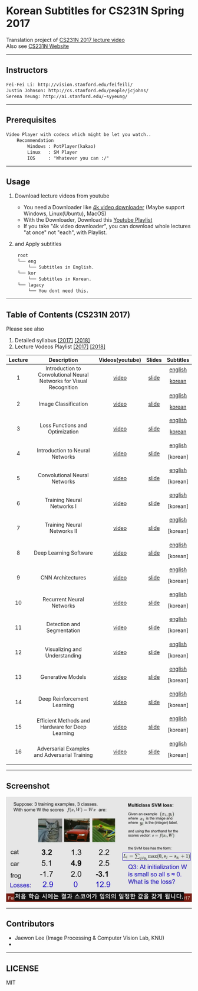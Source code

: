 # Korean Subtitles for CS231N Spring 2017 
Translation project of [CS231N 2017 lecture video](https://www.youtube.com/playlist?list=PLC1qU-LWwrF64f4QKQT-Vg5Wr4qEE1Zxk)  
Also see [CS231N Website](http://cs231n.stanford.edu/)

----------
## Instructors
    Fei-Fei Li: http://vision.stanford.edu/feifeili/  
    Justin Johnson: http://cs.stanford.edu/people/jcjohns/  
    Serena Yeung: http://ai.stanford.edu/~syyeung/  

----------
## Prerequisites
    Video Player with codecs which might be let you watch..
        Recommendation
            Windows : PotPlayer(kakao)
            Linux   : SM Player
            IOS     : "Whatever you can :/"

----------
## Usage

1. Download lecture videos from youtube
    - You need a Downloader like [4k video downloader](https://www.4kdownload.com/ko/products/product-videodownloader) (Maybe support Windows, Linux(Ubuntu), MacOS)
    - With the Downloader, Download this [Youtube Playlist](https://www.youtube.com/playlist?list=PLC1qU-LWwrF64f4QKQT-Vg5Wr4qEE1Zxk) 
    - If you take "4k video downloader", you can download whole lectures "at once" not "each", with Playlist.      
    
2. and Apply subtitles  


        root
        └── eng
            └── Subtitles in English.
        └── kor 
            └── Subtitles in Korean.
        └── lagacy
            └── You dont need this.

----------
## Table of Contents (CS231N 2017)


 Please see also
1. Detailed syllabus 
 [[2017]](http://cs231n.stanford.edu/2017/syllabus.html) 
 [[2018]](http://cs231n.stanford.edu/syllabus.html)
2. Lecture Vodeos Playlist
[[2017]](https://www.youtube.com/playlist?list=PLC1qU-LWwrF64f4QKQT-Vg5Wr4qEE1Zxk) 
[[2018]](https://www.youtube.com/playlist?list=PLkt2uSq6rBVctENoVBg1TpCC7OQi31AlC)

| Lecture  | Description       |Videos(youtube)      |Slides      | Subtitles|
|:--------:|:-----------------:|:-----------:|:--------:|:--------:|
| 1        |Introduction to Convolutional Neural Networks for Visual Recognition|[video](https://www.youtube.com/watch?v=vT1JzLTH4G4&t=0s&index=1&list=PLC1qU-LWwrF64f4QKQT-Vg5Wr4qEE1Zxk)|[slide](http://cs231n.stanford.edu/slides/2017/cs231n_2017_lecture1.pdf)|[english](https://github.com/insurgent92/cs231n_spring_2017/blob/master/eng/Lecture%201%20_%20Introduction%20to%20Convolutional%20Neural%20Networks%20for%20Visual%20Recognition.srt)<p>[korean](https://github.com/insurgent92/cs231n_spring_2017/raw/master/kor/Lecture%201%20%20%20Introduction%20to%20Convolutional%20Neural%20Networks%20for%20Visual%20Recognition.ko.srt)
| 2        |Image Classification|[video](https://www.youtube.com/watch?v=OoUX-nOEjG0&list=PLC1qU-LWwrF64f4QKQT-Vg5Wr4qEE1Zxk&index=1)|[slide](http://cs231n.stanford.edu/slides/2017/cs231n_2017_lecture2.pdf)|[english](https://github.com/insurgent92/cs231n_spring_2017/blob/master/eng/Lecture%202%20_%20Image%20Classification.srt)<p>[korean](https://github.com/insurgent92/cs231n_spring_2017/raw/master/kor/Lecture%202%20%20%20Image%20Classification.ko.srt)
| 3        |Loss Functions and Optimization|[video](https://www.youtube.com/watch?v=h7iBpEHGVNc&index=2&list=PLC1qU-LWwrF64f4QKQT-Vg5Wr4qEE1Zxk)|[slide](http://cs231n.stanford.edu/slides/2017/cs231n_2017_lecture3.pdf)|[english](https://github.com/insurgent92/cs231n_spring_2017/blob/master/eng/Lecture%203%20_%20Loss%20Functions%20and%20Optimization.srt)<p>[korean](https://raw.githubusercontent.com/insurgent92/cs231n_spring_2017/master/kor/Lecture%203%20%20%20Loss%20Functions%20and%20Optimization.ko.srt)
| 4        |Introduction to Neural Networks|[video](https://www.youtube.com/watch?v=d14TUNcbn1k&index=3&list=PLC1qU-LWwrF64f4QKQT-Vg5Wr4qEE1Zxk)|[slide](http://cs231n.stanford.edu/slides/2017/cs231n_2017_lecture4.pdf)|[english](https://github.com/insurgent92/cs231n_spring_2017/blob/master/eng/Lecture%204%20_%20Introduction%20to%20Neural%20Networks.srt)<p>[korean]
| 5        |Convolutional Neural Networks|[video](https://www.youtube.com/watch?v=bNb2fEVKeEo&list=PLC1qU-LWwrF64f4QKQT-Vg5Wr4qEE1Zxk&index=4)|[slide](http://cs231n.stanford.edu/slides/2017/cs231n_2017_lecture5.pdf)|[english](https://github.com/insurgent92/cs231n_spring_2017/blob/master/eng/Lecture%205%20_%20Convolutional%20Neural%20Networks.srt)<p>[korean]
| 6        |Training Neural Networks I|[video](https://www.youtube.com/watch?v=wEoyxE0GP2M&index=5&list=PLC1qU-LWwrF64f4QKQT-Vg5Wr4qEE1Zxk)|[slide](http://cs231n.stanford.edu/slides/2017/cs231n_2017_lecture6.pdf)|[english](https://github.com/insurgent92/cs231n_spring_2017/blob/master/eng/Lecture%206%20_%20Training%20Neural%20Networks%20I.srt)<p>[korean]
| 7        |Training Neural Networks II|[video](https://www.youtube.com/watch?v=_JB0AO7QxSA&list=PLC1qU-LWwrF64f4QKQT-Vg5Wr4qEE1Zxk&index=6)|[slide](http://cs231n.stanford.edu/slides/2017/cs231n_2017_lecture7.pdf)|[english](https://github.com/insurgent92/cs231n_spring_2017/blob/master/eng/Lecture%207%20_%20Training%20Neural%20Networks%20II.srt)<p>[korean]
| 8        |Deep Learning Software|[video](https://www.youtube.com/watch?v=6SlgtELqOWc&list=PLC1qU-LWwrF64f4QKQT-Vg5Wr4qEE1Zxk&index=7)|[slide](http://cs231n.stanford.edu/slides/2017/cs231n_2017_lecture8.pdf)|[english](https://github.com/insurgent92/cs231n_spring_2017/blob/master/eng/Lecture%208%20_%20Deep%20Learning%20Software.srt)<p>[korean]
| 9        |CNN Architectures|[video](https://www.youtube.com/watch?v=DAOcjicFr1Y&index=8&list=PLC1qU-LWwrF64f4QKQT-Vg5Wr4qEE1Zxk)|[slide](http://cs231n.stanford.edu/slides/2017/cs231n_2017_lecture9.pdf)|[english](https://github.com/insurgent92/cs231n_spring_2017/blob/master/eng/Lecture%209%20_%20CNN%20Architectures.srt)<p>[korean]
| 10       |Recurrent Neural Networks|[video](https://www.youtube.com/watch?v=6niqTuYFZLQ&list=PLC1qU-LWwrF64f4QKQT-Vg5Wr4qEE1Zxk&index=9)|[slide](http://cs231n.stanford.edu/slides/2017/cs231n_2017_lecture10.pdf)|[english](https://github.com/insurgent92/cs231n_spring_2017/blob/master/eng/Lecture%2010%20_%20Recurrent%20Neural%20Networks.srt)<p>[korean]
| 11       |Detection and Segmentation|[video](https://www.youtube.com/watch?v=nDPWywWRIRo&index=10&list=PLC1qU-LWwrF64f4QKQT-Vg5Wr4qEE1Zxk)|[slide](http://cs231n.stanford.edu/slides/2017/cs231n_2017_lecture11.pdf)|[english](https://github.com/insurgent92/cs231n_spring_2017/blob/master/eng/Lecture%2011%20_%20Detection%20and%20Segmentation.srt)<p>[korean]
| 12       | Visualizing and Understanding|[video](https://www.youtube.com/watch?v=6wcs6szJWMY&index=11&list=PLC1qU-LWwrF64f4QKQT-Vg5Wr4qEE1Zxk)|[slide](http://cs231n.stanford.edu/slides/2017/cs231n_2017_lecture12.pdf)|[english](https://github.com/insurgent92/cs231n_spring_2017/blob/master/eng/Lecture%2012%20_%20Visualizing%20and%20Understanding.srt)<p>[korean]
| 13       |Generative Models|[video](https://www.youtube.com/watch?v=5WoItGTWV54&list=PLC1qU-LWwrF64f4QKQT-Vg5Wr4qEE1Zxk&index=12)|[slide](http://cs231n.stanford.edu/slides/2017/cs231n_2017_lecture13.pdf)|[english](https://github.com/insurgent92/cs231n_spring_2017/blob/master/eng/Lecture%2013%20_%20Generative%20Models.srt)<p>[korean]
| 14       |Deep Reinforcement Learning|[video](https://www.youtube.com/watch?v=lvoHnicueoE&index=13&list=PLC1qU-LWwrF64f4QKQT-Vg5Wr4qEE1Zxk)|[slide](http://cs231n.stanford.edu/slides/2017/cs231n_2017_lecture14.pdf)|[english](https://github.com/insurgent92/cs231n_spring_2017/blob/master/eng/Lecture%2014%20_%20Deep%20Reinforcement%20Learning.srt)<p>[korean]
| 15       |Efficient Methods and Hardware for Deep Learning|[video](https://www.youtube.com/watch?v=eZdOkDtYMoo&index=14&list=PLC1qU-LWwrF64f4QKQT-Vg5Wr4qEE1Zxk)|[slide](http://cs231n.stanford.edu/slides/2017/cs231n_2017_lecture15.pdf)|[english](https://github.com/insurgent92/cs231n_spring_2017/blob/master/eng/Lecture%2015%20_%20Efficient%20Methods%20and%20Hardware%20for%20Deep%20Learning.srt)<p>[korean]
| 16       |Adversarial Examples and Adversarial Training|[video](https://www.youtube.com/watch?v=CIfsB_EYsVI&list=PLC1qU-LWwrF64f4QKQT-Vg5Wr4qEE1Zxk&index=15)|[slide](http://cs231n.stanford.edu/slides/2017/cs231n_2017_lecture16.pdf)|[english](https://github.com/insurgent92/cs231n_spring_2017/blob/master/eng/Lecture%2016%20_%20Adversarial%20Examples%20and%20Adversarial%20Training.srt)<p>[korean]




----------
## Screenshot

![alt_tag](samples.png)

----------
## Contributors
- Jaewon Lee (Image Processing & Computer Vision Lab, KNU)
- 
----------

## LICENSE
MIT

